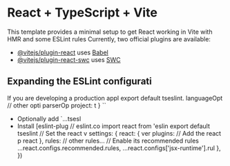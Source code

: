 # React + TypeScript + Vite

This template provides a minimal setup to get React working in Vite with HMR and some ESLint rules
Currently, two official plugins are available:

- [@vitejs/plugin-react](https://github.com/vitejs/vite-plugin-react/blob/main/packages/plugin-react/README.md) uses [Babel](https://babeljs.io/)
- [@vitejs/plugin-react-swc](https://github.com/vitejs/vite-plugin-react-swc) uses [SWC](https://swc.rs/)

## Expanding the ESLint configurati
If you are developing a production appl
export default tseslint.
  languageOpt
    // other opti
    parserOp
      project:
      t
  }
``
- Optionally add `...tsesl
- Install [eslint-plug
// eslint.co
import react from 'eslin
export default tseslint
  // Set the react v
  settings: { react: { ver
  plugins:
    // Add the react p
    react
  },
  rules: 
    // other rules...
    // Enable its recommended rules
    ...react.configs.recommended.rules,
    ...react.configs['jsx-runtime'].rul
  },
})
```
